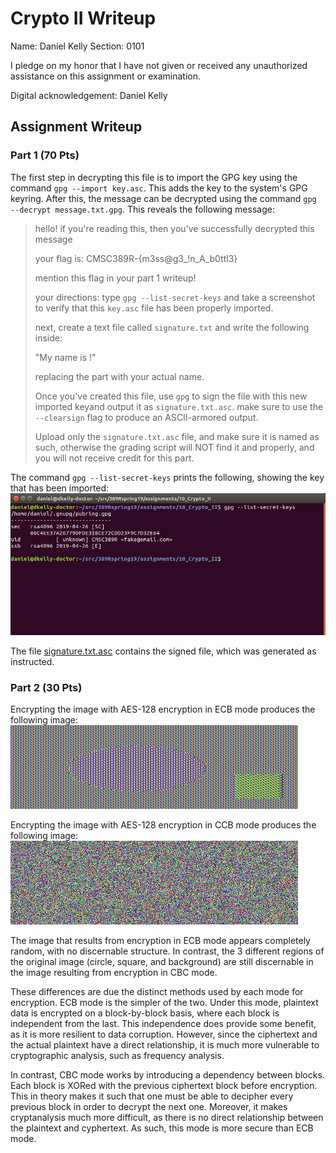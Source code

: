 # Crypto II Writeup

Name: Daniel Kelly
Section: 0101

I pledge on my honor that I have not given or received any unauthorized
assistance on this assignment or examination.

Digital acknowledgement: Daniel Kelly

## Assignment Writeup

### Part 1 (70 Pts)

The first step in decrypting this file is to import the GPG key using the command `gpg --import key.asc`.
This adds the key to the system's GPG keyring.
After this, the message can be decrypted using the command `gpg --decrypt message.txt.gpg`.
This reveals the following message:

> hello! if you're reading this, then you've successfully decrypted this message
> 
> your flag is: CMSC389R-{m3ss@g3_!n_A_b0ttl3}
> 
> mention this flag in your part 1 writeup!
> 
> your directions:
> type `gpg --list-secret-keys` and take a screenshot to verify that this
> `key.asc` file has been properly imported.
> 
> next, create a text file called `signature.txt` and write the following inside:
> 
> "My name is <your name here>!"
> 
> replacing the <your name here> part with your actual name.
> 
> Once you've created this file, use `gpg` to sign the file with this new imported
> keyand output it as `signature.txt.asc`. make sure to use the `--clearsign`
> flag to produce an ASCII-armored output.
> 
> Upload only the `signature.txt.asc` file, and make sure it is named as such,
> otherwise the grading script will NOT find it and properly, and you will not
> receive credit for this part.

The command `gpg --list-secret-keys` prints the following, showing the key that has been imported:
![screenshot.png](screenshot.png)

The file [signature.txt.asc](signature.txt.asc) contains the signed file, which was generated as instructed.


### Part 2 (30 Pts)

Encrypting the image with AES-128 encryption in ECB mode produces the following image:
![ecb.bmp](ecb.bmp)

Encrypting the image with AES-128 encryption in CCB mode produces the following image:
![cbc.bmp](cbc.bmp)

The image that results from encryption in ECB mode appears completely random, with no discernable structure.
In contrast, the 3 different regions of the original image (circle, square, and background) are still discernable in the image resulting from encryption in CBC mode.

These differences are due the distinct methods used by each mode for encryption.
ECB mode is the simpler of the two.
Under this mode, plaintext data is encrypted on a block-by-block basis, where each block is independent from the last.
This independence does provide some benefit, as it is more resilient to data corruption.
However, since the ciphertext and the actual plaintext have a direct relationship, it is much more vulnerable to cryptographic analysis, such as frequency analysis.

In contrast, CBC mode works by introducing a dependency between blocks.
Each block is XORed with the previous ciphertext block before encryption.
This in theory makes it such that one must be able to decipher every previous block in order to decrypt the next one.
Moreover, it makes cryptanalysis much more difficult, as there is no direct relationship between the plaintext and cyphertext.
As such, this mode is more secure than ECB mode.
